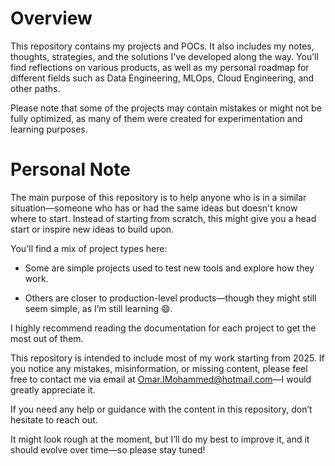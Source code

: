 # Overview
This repository contains my projects and POCs. It also includes my notes, thoughts, strategies, and the solutions I've developed along the way. You’ll find reflections on various products, as well as my personal roadmap for different fields such as Data Engineering, MLOps, Cloud Engineering, and other paths.

Please note that some of the projects may contain mistakes or might not be fully optimized, as many of them were created for experimentation and learning purposes.

# Personal Note
The main purpose of this repository is to help anyone who is in a similar situation—someone who has or had the same ideas but doesn't know where to start. Instead of starting from scratch, this might give you a head start or inspire new ideas to build upon.

You'll find a mix of project types here:

- Some are simple projects used to test new tools and explore how they work.

- Others are closer to production-level products—though they might still seem simple, as I’m still learning 😄.

I highly recommend reading the documentation for each project to get the most out of them.

This repository is intended to include most of my work starting from 2025. If you notice any mistakes, misinformation, or missing content, please feel free to contact me via email at Omar.IMohammed@hotmail.com—I would greatly appreciate it.

If you need any help or guidance with the content in this repository, don’t hesitate to reach out.

It might look rough at the moment, but I’ll do my best to improve it, and it should evolve over time—so please stay tuned!


